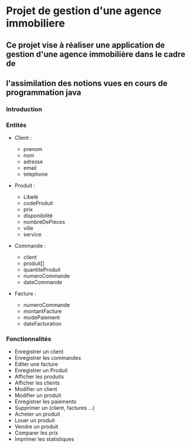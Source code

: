 # Projet de gestion d'une agence immobiliere

## Ce projet vise à réaliser une application de gestion d'une agence immobilière dans le cadre de 
## l'assimilation des notions vues en cours de programmation java

### Introduction

### Entités
 - Client : 
   - prenom 
   - nom
   - adresse
   - email
   - telephone
   
 - Produit : 
   - Libelé
   - codeProduit
   - prix
   - disponibilité
   - nombreDePieces
   - ville
   - service
   
 - Commande :
   - client
   - produit[]
   - quantiteProduit
   - numeroCommande
   - dateCommande
 
- Facture :
  - numeroCommande
  - montantFacture
  - modePaiement
  - dateFacturation


### Fonctionnalités
 - Enregistrer un client
 - Enregistrer les commandes
 - Editer une facture
 - Enregistrer un Produit
 - Afficher les produits 
 - Afficher les clients
 - Modifier un client
 - Modifier un produit
 - Enregistrer les paiements
 - Supprimer un (client, factures ...)
 - Acheter un produit
 - Louer un produit 
 - Vendre un produit
 - Comparer les prix
 - Imprimer les statistiques
